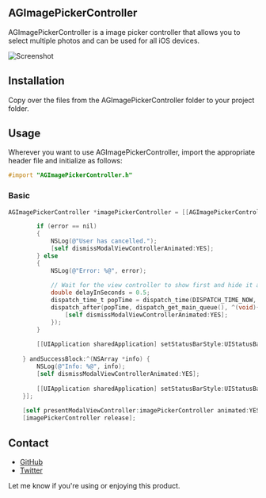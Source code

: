## AGImagePickerController

AGImagePickerController is a image picker controller that allows you to select multiple photos and can be used for all iOS devices.

![Screenshot](http://dl.dropbox.com/u/2387405/Screenshots/AGImagePickerController.png)

## Installation

Copy over the files from the AGImagePickerController folder to your project folder.

## Usage

Wherever you want to use AGImagePickerController, import the appropriate header file and initialize as follows:

``` objective-c
#import "AGImagePickerController.h"
```

### Basic

``` objective-c
AGImagePickerController *imagePickerController = [[AGImagePickerController alloc] initWithFailureBlock:^(NSError *error) {

        if (error == nil)
        {
            NSLog(@"User has cancelled.");
            [self dismissModalViewControllerAnimated:YES];
        } else
        {     
            NSLog(@"Error: %@", error);
        
            // Wait for the view controller to show first and hide it after that
            double delayInSeconds = 0.5;
            dispatch_time_t popTime = dispatch_time(DISPATCH_TIME_NOW, delayInSeconds * NSEC_PER_SEC);
            dispatch_after(popTime, dispatch_get_main_queue(), ^(void){
                [self dismissModalViewControllerAnimated:YES];
            });
        }
            
        [[UIApplication sharedApplication] setStatusBarStyle:UIStatusBarStyleDefault animated:YES];
        
    } andSuccessBlock:^(NSArray *info) {
        NSLog(@"Info: %@", info);
        [self dismissModalViewControllerAnimated:YES];
        
        [[UIApplication sharedApplication] setStatusBarStyle:UIStatusBarStyleDefault animated:YES];
    }];
    
    [self presentModalViewController:imagePickerController animated:YES];
    [imagePickerController release];
```

## Contact

- [GitHub](http://github.com/arturgrigor)
- [Twitter](http://twitter.com/arturgrigor)

Let me know if you're using or enjoying this product.
